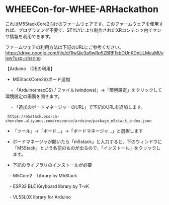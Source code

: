 # WHEECon-for-WHEE-ARHackathon
これはM5StackCore2向けのファームウェアです。このファームウェアを使用すれば、プログラミング不要で、STYLYにより制作されたXRコンテンツ内でセンサ情報を利用できます。

ファームウェアの利用方法は下記のURLにご参考ください。
https://drive.google.com/file/d/1lwQie3a9wRp5ZBRF1kbOUnKDnULMeuMI/view?usp=sharing

【Arduino　IDEの利用】

- M5StackCore2のボード追加

 　 - 「Arduino(macOS) / ファイル(windows)」→「環境設定」をクリックして環境設定の画面を開きます。

 　 - 「追加のボードマネージャーのURL」で下記のURLを追加します。

     https://m5stack.oss-cn-shenzhen.aliyuncs.com/resource/arduino/package_m5stack_index.json

   - 「ツール」→「ボード…」→「ボードマネージャ…」と選択します

   - ボードマネージャが開いたら「m5stack」と入力すると、下のウィンドウに「M5Stack」という名前のものが出るので、「インストール」をクリックします。


- 下記のライブラリのインストールが必要

 　- M5Core2　Library by M5Stack

 　- ESP32 BLE Keyboard library by T-vK

 　- VL53L0X library for Arduino
